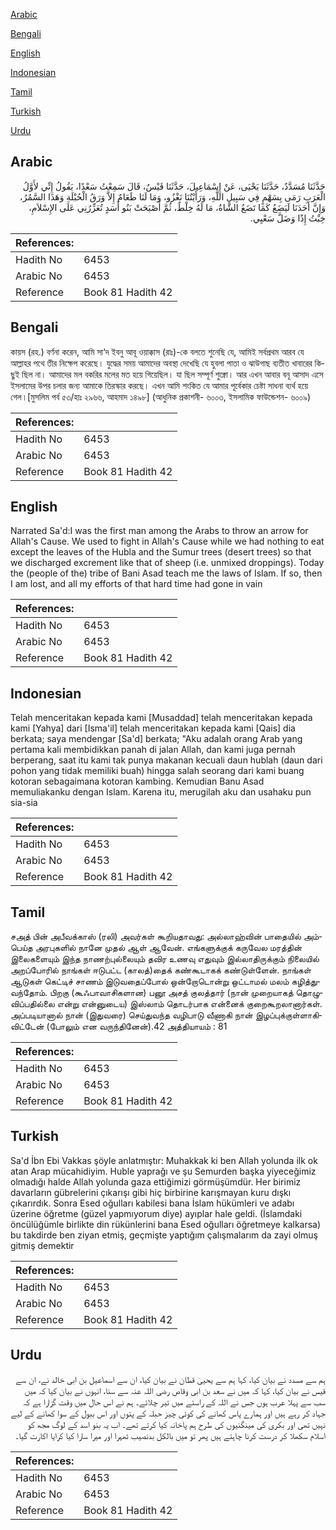 [Arabic](#arabic)

[Bengali](#bengali)

[English](#english)

[Indonesian](#indonesian)

[Tamil](#tamil)

[Turkish](#turkish)

[Urdu](#urdu)

## Arabic


<div dir="rtl" lang="ar" style={{fontSize:'larger',backgroundColor:'#f8f9fa',padding:20}}>
حَدَّثَنَا مُسَدَّدٌ، حَدَّثَنَا يَحْيَى، عَنْ إِسْمَاعِيلَ، حَدَّثَنَا قَيْسٌ، قَالَ سَمِعْتُ سَعْدًا، يَقُولُ إِنِّي لأَوَّلُ الْعَرَبِ رَمَى بِسَهْمٍ فِي سَبِيلِ اللَّهِ، وَرَأَيْتُنَا نَغْزُو، وَمَا لَنَا طَعَامٌ إِلاَّ وَرَقُ الْحُبْلَةِ وَهَذَا السَّمُرُ، وَإِنَّ أَحَدَنَا لَيَضَعُ كَمَا تَضَعُ الشَّاةُ، مَا لَهُ خِلْطٌ، ثُمَّ أَصْبَحَتْ بَنُو أَسَدٍ تُعَزِّرُنِي عَلَى الإِسْلاَمِ، خِبْتُ إِذًا وَضَلَّ سَعْيِي‏.‏
</div>
<div style={{backgroundColor:'#f8f9fa',padding:20, marginBottom: 10}}><table> <thead> <tr> <th>References:</th> <th></th> </tr> </thead> <tbody><tr><td>Hadith No</td><td>6453</td></tr><tr><td>Arabic No</td><td>6453</td></tr><tr><td>Reference</td><td>Book 81 Hadith 42</td></tr></tbody></table></div>

## Bengali


<div dir="ltr" lang="bn" style={{fontSize:'larger',backgroundColor:'#f8f9fa',padding:20}}>
কায়স (রহ.) বর্ণনা করেন, আমি সা‘দ ইবনু আবূ ওয়াক্কাস (রাঃ)-কে বলতে শুনেছি যে, আমিই সর্বপ্রথম আরব যে আল্লাহর পথে তীর নিক্ষেপ করেছে। যুদ্ধের সময় আমাদের অবস্থা দেখেছি যে হুবলা পাতা ও ঝাউগাছ ব্যতীত খাবারের কিছুই ছিল না। আমাদের মল বকরির মলের মত হয়ে গিয়েছিল। যা ছিল সম্পূর্ণ শুক্নো। আর এখন আবার বনূ আসাদ এসে ইসলামের উপর চলার জন্য আমাকে তিরস্কার করছে। এখন আমি শংকিত যে আমার পূর্বেকার চেষ্টা সাধনা ব্যর্থ হয়ে গেল।[মুসলিম পর্ব ৫৩/হাঃ ২৯৬৬, আহমাদ ১৪৯৮] (আধুনিক প্রকাশনী- ৬০০৩, ইসলামিক ফাউন্ডেশন- ৬০০৯)
</div>
<div style={{backgroundColor:'#f8f9fa',padding:20, marginBottom: 10}}><table> <thead> <tr> <th>References:</th> <th></th> </tr> </thead> <tbody><tr><td>Hadith No</td><td>6453</td></tr><tr><td>Arabic No</td><td>6453</td></tr><tr><td>Reference</td><td>Book 81 Hadith 42</td></tr></tbody></table></div>

## English


<div dir="ltr" lang="en" style={{fontSize:'larger',backgroundColor:'#f8f9fa',padding:20}}>
Narrated Sa'd:I was the first man among the Arabs to throw an arrow for Allah's Cause. We used to fight in Allah's Cause while we had nothing to eat except the leaves of the Hubla and the Sumur trees (desert trees) so that we discharged excrement like that of sheep (i.e. unmixed droppings). Today the (people of the) tribe of Bani Asad teach me the laws of Islam. If so, then I am lost, and all my efforts of that hard time had gone in vain
</div>
<div style={{backgroundColor:'#f8f9fa',padding:20, marginBottom: 10}}><table> <thead> <tr> <th>References:</th> <th></th> </tr> </thead> <tbody><tr><td>Hadith No</td><td>6453</td></tr><tr><td>Arabic No</td><td>6453</td></tr><tr><td>Reference</td><td>Book 81 Hadith 42</td></tr></tbody></table></div>

## Indonesian


<div dir="ltr" lang="id" style={{fontSize:'larger',backgroundColor:'#f8f9fa',padding:20}}>
Telah menceritakan kepada kami [Musaddad] telah menceritakan kepada kami [Yahya] dari [Isma'il] telah menceritakan kepada kami [Qais] dia berkata; saya mendengar [Sa'd] berkata; "Aku adalah orang Arab yang pertama kali membidikkan panah di jalan Allah, dan kami juga pernah berperang, saat itu kami tak punya makanan kecuali daun hublah (daun dari pohon yang tidak memiliki buah) hingga salah seorang dari kami buang kotoran sebagaimana kotoran kambing. Kemudian Banu Asad memuliakanku dengan Islam. Karena itu, merugilah aku dan usahaku pun sia-sia
</div>
<div style={{backgroundColor:'#f8f9fa',padding:20, marginBottom: 10}}><table> <thead> <tr> <th>References:</th> <th></th> </tr> </thead> <tbody><tr><td>Hadith No</td><td>6453</td></tr><tr><td>Arabic No</td><td>6453</td></tr><tr><td>Reference</td><td>Book 81 Hadith 42</td></tr></tbody></table></div>

## Tamil


<div dir="ltr" lang="ta" style={{fontSize:'larger',backgroundColor:'#f8f9fa',padding:20}}>
சஅத் பின் அபீவக்காஸ் (ரலி) அவர்கள் கூறியதாவது: அல்லாஹ்வின் பாதையில் அம்பெய்த அரபுகளில் நானே முதல் ஆள் ஆவேன். எங்களுக்குக் கருவேல மரத்தின் இலைகளையும் இந்த நாணற்புல்லையும் தவிர உணவு எதுவும் இல்லாதிருக்கும் நிலையில் அறப்போரில் நாங்கள் ஈடுபட்ட (காலத்)தைக் கண்கூடாகக் கண்டுள்ளேன். நாங்கள் ஆடுகள் கெட்டிச் சாணம் இடுவதைப்போல் ஒன்றோடொன்று ஒட்டாமல் மலம் கழித்துவந்தோம். பிறகு (கூஃபாவாசிகளான) பனூ அசத் குலத்தார் (நான் முறையாகத் தொழுவிப்பதில்லை என்று என்னுடைய) இஸ்லாம் தொடர்பாக என்னைக் குறைகூறலானார்கள். அப்படியானால் நான் (இதுவரை) செய்துவந்த வழிபாடு வீணாகி நான் இழப்புக்குள்ளாகிவிட்டேன் (போலும் என வருந்தினேன்).42 அத்தியாயம் : 81
</div>
<div style={{backgroundColor:'#f8f9fa',padding:20, marginBottom: 10}}><table> <thead> <tr> <th>References:</th> <th></th> </tr> </thead> <tbody><tr><td>Hadith No</td><td>6453</td></tr><tr><td>Arabic No</td><td>6453</td></tr><tr><td>Reference</td><td>Book 81 Hadith 42</td></tr></tbody></table></div>

## Turkish


<div dir="ltr" lang="tr" style={{fontSize:'larger',backgroundColor:'#f8f9fa',padding:20}}>
Sa'd İbn Ebi Vakkas şöyle anlatmıştır: Muhakkak ki ben Allah yolunda ilk ok atan Arap mücahidiyim. Huble yaprağı ve şu Semurden başka yiyeceğimiz olmadığı halde Allah yolunda gaza ettiğimizi görmüşümdür. Her birimiz davarların gübrelerini çıkarışı gibi hiç birbirine karışmayan kuru dışkı çıkarırdık. Sonra Esed oğulları kabilesi bana İslam hükümleri ve adabı üzerine öğretme (güzel yapmıyorum diye) ayıplar hale geldi. (İslamdaki öncülüğümle birlikte din rükünlerini bana Esed oğulları öğretmeye kalkarsa) bu takdirde ben ziyan etmiş, geçmişte yaptığım çalışmalarım da zayi olmuş gitmiş demektir
</div>
<div style={{backgroundColor:'#f8f9fa',padding:20, marginBottom: 10}}><table> <thead> <tr> <th>References:</th> <th></th> </tr> </thead> <tbody><tr><td>Hadith No</td><td>6453</td></tr><tr><td>Arabic No</td><td>6453</td></tr><tr><td>Reference</td><td>Book 81 Hadith 42</td></tr></tbody></table></div>

## Urdu


<div dir="rtl" lang="ur" style={{fontSize:'larger',backgroundColor:'#f8f9fa',padding:20}}>
ہم سے مسدد نے بیان کیا، کہا ہم سے یحییٰ قطان نے بیان کیا، ان سے اسماعیل بن ابی خالد نے، ان سے قیس نے بیان کیا، کہا کہ میں نے سعد بن ابی وقاص رضی اللہ عنہ سے سنا، انہوں نے بیان کیا کہ میں سب سے پہلا عرب ہوں جس نے اللہ کے راستے میں تیر چلائے۔ ہم نے اس حال میں وقت گزارا ہے کہ جہاد کر رہے ہیں اور ہمارے پاس کھانے کی کوئی چیز حبلہ کے پتوں اور اس ببول کے سوا کھانے کے لیے نہیں تھی اور بکری کی مینگنیوں کی طرح ہم پاخانہ کیا کرتے تھے۔ اب یہ بنو اسد کے لوگ مجھ کو اسلام سکھلا کر درست کرنا چاہتے ہیں پھر تو میں بالکل بدنصیب ٹھہرا اور میرا سارا کیا کرایا اکارت گیا۔
</div>
<div style={{backgroundColor:'#f8f9fa',padding:20, marginBottom: 10}}><table> <thead> <tr> <th>References:</th> <th></th> </tr> </thead> <tbody><tr><td>Hadith No</td><td>6453</td></tr><tr><td>Arabic No</td><td>6453</td></tr><tr><td>Reference</td><td>Book 81 Hadith 42</td></tr></tbody></table></div>